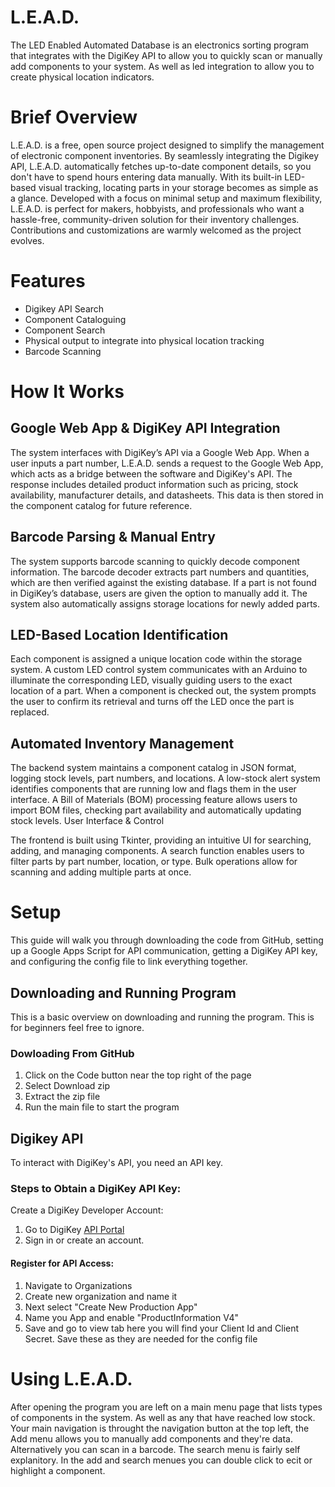 # L.E.A.D.
The LED Enabled Automated Database is an electronics sorting program that integrates with the DigiKey API to allow you to quickly scan or manually add components to your system. As well as led integration to allow you to create physical location indicators.

# Brief Overview
L.E.A.D. is a free, open source project designed to simplify the management of electronic component inventories. By seamlessly integrating the Digikey API, L.E.A.D. automatically fetches up-to-date component details, so you don't have to spend hours entering data manually. With its built-in LED-based visual tracking, locating parts in your storage becomes as simple as a glance. Developed with a focus on minimal setup and maximum flexibility, L.E.A.D. is perfect for makers, hobbyists, and professionals who want a hassle-free, community-driven solution for their inventory challenges. Contributions and customizations are warmly welcomed as the project evolves.

# Features
+ Digikey API Search
+ Component Cataloguing
+ Component Search
+ Physical output to integrate into physical location tracking
+ Barcode Scanning

# How It Works
## Google Web App & DigiKey API Integration
The system interfaces with DigiKey’s API via a Google Web App. When a user inputs a part number, L.E.A.D. sends a request to the Google Web App, which acts as a bridge between the software and DigiKey's API. The response includes detailed product information such as pricing, stock availability, manufacturer details, and datasheets. This data is then stored in the component catalog for future reference.

## Barcode Parsing & Manual Entry
The system supports barcode scanning to quickly decode component information. The barcode decoder extracts part numbers and quantities, which are then verified against the existing database. If a part is not found in DigiKey’s database, users are given the option to manually add it. The system also automatically assigns storage locations for newly added parts.

## LED-Based Location Identification
Each component is assigned a unique location code within the storage system. A custom LED control system communicates with an Arduino to illuminate the corresponding LED, visually guiding users to the exact location of a part. When a component is checked out, the system prompts the user to confirm its retrieval and turns off the LED once the part is replaced.

## Automated Inventory Management
The backend system maintains a component catalog in JSON format, logging stock levels, part numbers, and locations.
A low-stock alert system identifies components that are running low and flags them in the user interface.
A Bill of Materials (BOM) processing feature allows users to import BOM files, checking part availability and automatically updating stock levels.
User Interface & Control

The frontend is built using Tkinter, providing an intuitive UI for searching, adding, and managing components.
A search function enables users to filter parts by part number, location, or type.
Bulk operations allow for scanning and adding multiple parts at once.

# Setup
This guide will walk you through downloading the code from GitHub, setting up a Google Apps Script for API communication, getting a DigiKey API key, and configuring the config file to link everything together.

## Downloading and Running Program
This is a basic overview on downloading and running the program. This is for beginners feel free to ignore.

### Dowloading From GitHub
1. Click on the Code button near the top right of the page
2. Select Download zip
3. Extract the zip file
4. Run the main file to start the program

## Digikey API
To interact with DigiKey's API, you need an API key.

### Steps to Obtain a DigiKey API Key:
Create a DigiKey Developer Account:

1. Go to DigiKey [API Portal](https://developer.digikey.com)
2. Sign in or create an account.
#### Register for API Access:
1. Navigate to Organizations
2. Create new organization and name it
3. Next select "Create New Production App"
4. Name you App and enable "ProductInformation V4"
5. Save and go to view tab here you will find your Client Id and Client Secret. Save these as they are needed for the config file

# Using L.E.A.D.
After opening the program you are left on a main menu page that lists types of components in the system. As well as any that have reached low stock. Your main navigation is throught the navigation button at the top left, the Add menu allows you to manually add components and they're data. Alternatively you can scan in a barcode. The search menu is fairly self explanitory. In the add and search menues you can double click to ecit or highlight a component.



